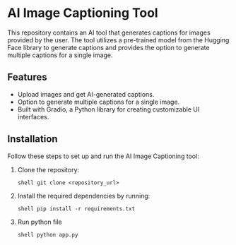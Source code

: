 # AI Image Captioning Tool

This repository contains an AI tool that generates captions for images provided by the user. The tool utilizes a pre-trained model from the Hugging Face library to generate captions and provides the option to generate multiple captions for a single image.

## Features

- Upload images and get AI-generated captions.
- Option to generate multiple captions for a single image.
- Built with Gradio, a Python library for creating customizable UI interfaces.

## Installation

Follow these steps to set up and run the AI Image Captioning tool:

1. Clone the repository:

   ```shell git clone <repository_url>```
2. Install the required dependencies by running:

   ```shell pip install -r requirements.txt```
3. Run python file

   ```shell python app.py```
